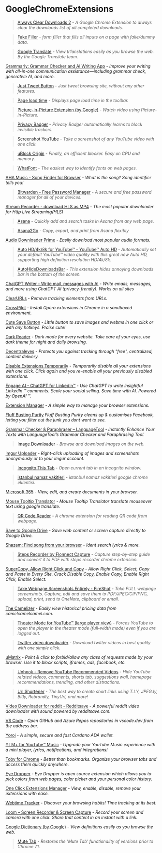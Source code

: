 # GoogleChromeExtensions

>[Always Clear Downloads 2](https://chromewebstore.google.com/detail/always-clear-downloads-2/jcajchndfkmnaefkhoaoiagemplbfffn) - *A Google Chrome Extension to always clear the downloads list of all completed downloads.*

>[Fake Filler](https://chromewebstore.google.com/detail/fake-filler/bnjjngeaknajbdcgpfkgnonkmififhfo) - *form filler that fills all inputs on a page with fake/dummy data.*

>[Google Translate](https://chromewebstore.google.com/detail/google-translate/aapbdbdomjkkjkaonfhkkikfgjllcleb) - *View tr1anslations easily as you browse the web. By the Google Translate team.*

[Grammarly: Grammar Checker and AI Writing App](https://chromewebstore.google.com/detail/grammarly-grammar-checker/kbfnbcaeplbcioakkpcpgfkobkghlhen) - *Improve your writing with all-in-one communication assistance—including grammar check, generative AI, and more.*

>[Just Tweet Button](https://chromewebstore.google.com/detail/just-tweet-button/feikojefkpembojkeegfajbbfecocddd) - *Just tweet browsing site, without any other features.*

>[Page load time](https://chromewebstore.google.com/detail/page-load-time/fploionmjgeclbkemipmkogoaohcdbig) - *Displays page load time in the toolbar.*

>[Picture-in-Picture Extension (by Google)](https://chromewebstore.google.com/detail/picture-in-picture-extens/hkgfoiooedgoejojocmhlaklaeopbecg) - *Watch video using Picture-in-Picture.*

>[Privacy Badger](https://chromewebstore.google.com/detail/privacy-badger/pkehgijcmpdhfbdbbnkijodmdjhbjlgp) - *Privacy Badger automatically learns to block invisible trackers.*

>[Screenshot YouTube](https://chromewebstore.google.com/detail/screenshot-youtube/gjoijpfmdhbjkkgnmahganhoinjjpohk) - *Take a screenshot of any YouTube video with one click.*

>[uBlock Origin](https://chromewebstore.google.com/detail/ublock-origin/cjpalhdlnbpafiamejdnhcphjbkeiagm) - *Finally, an efficient blocker. Easy on CPU and memory.*

>[WhatFont](https://chromewebstore.google.com/detail/whatfont/jabopobgcpjmedljpbcaablpmlmfcogm) - *The easiest way to identify fonts on web pages.*

[AHA Music - Song Finder for Browser](https://chromewebstore.google.com/detail/aha-music-song-finder-for/dpacanjfikmhoddligfbehkpomnbgblf) - *What is the song? Song identifier tells you!*

>[Bitwarden - Free Password Manager](https://chromewebstore.google.com/detail/bitwarden-free-password-m/nngceckbapebfimnlniiiahkandclblb) - *A secure and free password manager for all of your devices.*

[Stream Recorder - download HLS as MP4](https://chromewebstore.google.com/detail/stream-recorder-download/iogidnfllpdhagebkblkgbfijkbkjdmm) - *The most popular downloader for Http Live Streaming(HLS)*

>[Asana](https://chromewebstore.google.com/detail/asana/khnpeclbnipcdacdkhejifenadikeghk) - *Quickly add and search tasks in Asana from any web page.*

>[Asana2Go](https://chromewebstore.google.com/detail/asana2go/meaajmlecpkbjcofehfpjngpnpfpjlkd) - *Copy, export, and print from Asana flexibly*

[Audio Downloader Prime](https://chromewebstore.google.com/detail/audio-downloader-prime/flainkeonkoanoijnkojmiiihnfdhipd) - *Easily download most popular audio formats.*

>[Auto HD/4k/8k for YouTube™ - YouTube™ Auto HD](https://chromewebstore.google.com/detail/auto-hd4k8k-for-youtube-y/fjdmkanbdloodhegphphhklnjfngoffa) - *Automatically set your default YouTube™ video quality with this great new Auto HD, supporting high definition resolution HD/4k/8k.*

>[AutoHideDownloadsBar](https://chromewebstore.google.com/detail/autohidedownloadsbar/gkmndgjgpolmikgnipipfekglbbgjcel) - *This extension hides annoying downloads bar in the bottom of the screen.*

[ChatGPT Writer - Write mail, messages with AI](https://chromewebstore.google.com/detail/chatgpt-writer-write-mail/pdnenlnelpdomajfejgapbdpmjkfpjkp) - *Write emails, messages, and more using ChatGPT AI (privacy-frendly). Works on all sites*

[ClearURLs](https://chromewebstore.google.com/detail/clearurls/lckanjgmijmafbedllaakclkaicjfmnk) - *Remove tracking elements from URLs.*

[CrossPilot](https://chromewebstore.google.com/detail/crosspilot/migomhggnppjdijnfkiimcpjgnhmnale) - *Install Opera extensions in Chrome in a sandboxed environment.*

[Cute Save Button](https://chromewebstore.google.com/detail/cute-save-button/foblnmhpgiilabdcbnfgoheplajhompg) - *Little button to save images and webms in one click or with any hotkeys. Praise cute!*

[Dark Reader](https://chromewebstore.google.com/detail/dark-reader/eimadpbcbfnmbkopoojfekhnkhdbieeh) - *Dark mode for every website. Take care of your eyes, use dark theme for night and daily browsing.*

[Decentraleyes](https://chromewebstore.google.com/detail/decentraleyes/ldpochfccmkkmhdbclfhpagapcfdljkj) - *Protects you against tracking through "free", centralized, content delivery.*

[Disable Extensions Temporarily](https://chromewebstore.google.com/detail/disable-extensions-tempor/lcfdefmogcogicollfebhgjiiakbjdje) - *Temporarily disable all your extensions with one click. Click again and you re-enable all your previously disabled extensions.*

[Engage AI - ChatGPT for LinkedIn™](https://chromewebstore.google.com/detail/engage-ai-chatgpt-for-lin/nelhhkchoapcbpcgpmmiahfkcdhgecaf) - *Use ChatGPT to write insightful LinkedIn ™ comments. Scale your social selling. Save time with AI. Powered by OpenAI ™.*

[Extension Manager](https://chromewebstore.google.com/detail/extension-manager/efajbgpnlnobnkgdcgcnclngeolnmggp) - *A simple way to manage your browser extensions.*

[Fluff Busting Purity](https://chromewebstore.google.com/detail/fluff-busting-purity/nmkinhboiljjkhaknpaeaicmdjhagpep) *Fluff Busting Purity cleans up & customises Facebook, letting you filter out the junk you dont want to see.*

[Grammar Checker & Paraphraser – LanguageTool](https://chromewebstore.google.com/detail/grammar-checker-paraphras/oldceeleldhonbafppcapldpdifcinji) - *Instantly Enhance Your Texts with LanguageTool’s Grammar Checker and Paraphrasing Tool.*

>[Image Downloader](https://chromewebstore.google.com/detail/image-downloader/cnpniohnfphhjihaiiggeabnkjhpaldj) - *Browse and download images on the web.*

[imgur Uploader](https://chromewebstore.google.com/detail/imgur-uploader/lcpkicdemehhmkjolekhlglljnkggfcf) - *Right-click uploading of images and screenshots anonymously or to your imgur account.*

>[Incognito This Tab](https://chromewebstore.google.com/detail/incognito-this-tab/nhockicmnnjibbhgcpphjicilgcfehdi) - *Open current tab in an incognito window.*

>[istanbul namaz vakitleri](https://chromewebstore.google.com/detail/istanbul-namaz-vakitleri/ihinibihfanamnefojdcnmdkjcjhchlk) - *istanbul namaz vakitleri google chrome eklentisi.*

[Microsoft 365](https://chromewebstore.google.com/detail/microsoft-365/ndjpnladcallmjemlbaebfadecfhkepb) - *View, edit, and create documents in your browser.*

[Mouse Tooltip Translator](https://chromewebstore.google.com/detail/mouse-tooltip-translator/hmigninkgibhdckiaphhmbgcghochdjc) - *Mouse Tooltip Translator translate mouseover text using google translate.*

>[QR Code Reader](https://chromewebstore.google.com/detail/qr-code-reader/likadllkkidlligfcdhfnnbkjigdkmci) - *A chrome extension for reading QR code from webpage.*

[Save to Google Drive](https://chromewebstore.google.com/detail/save-to-google-drive/gmbmikajjgmnabiglmofipeabaddhgne) - *Save web content or screen capture directly to Google Drive.*

[Shazam: Find song from your browser](https://chromewebstore.google.com/detail/shazam-find-song-names-fr/mmioliijnhnoblpgimnlajmefafdfilb) - *Ident search lyrics & more.*

>[Steps Recorder by Flonnect Capture](https://chromewebstore.google.com/detail/steps-recorder-by-flonnec/hloeehlfligalbcbajlkjjdfngienilp) - *Capture step-by-step guide and convert it to PDF with steps recorder chrome extension.*

[SuperCopy, Allow Right Click and Copy](https://chromewebstore.google.com/detail/supercopy-enable-copy/onepmapfbjohnegdmfhndpefjkppbjkm) - *Allow Right Click, Select, Copy and Paste in Every Site. Crack Disable Copy, Enable Copy, Enable Right Click, Enable Select.*

>[Take Webpage Screenshots Entirely - FireShot](https://chromewebstore.google.com/detail/take-webpage-screenshots/mcbpblocgmgfnpjjppndjkmgjaogfceg) - *Take FULL webpage screenshots. Capture, edit and save them to PDF/JPEG/GIF/PNG, upload, print, send to OneNote, clipboard or email.*

[The Camelizer](https://chromewebstore.google.com/detail/the-camelizer/ghnomdcacenbmilgjigehppbamfndblo) - *Easily view historical pricing data from camelcamelcamel.com.*

>[Theater Mode for YouTube™ (large player view)](https://chromewebstore.google.com/detail/theater-mode-for-youtube/dgognhgbpdoeidccnbfhohblklhbbomh) - *Forces YouTube to open the player in the theater mode (full-width mode) even if you are logged out.*

>[Twitter video downloader](https://chromewebstore.google.com/detail/twitter-video-downloader/akmdionenlnfcipmdhbhcnkighafmdha) - *Download twitter videos in best quality with one simple click.*

[uMatrix](https://chromewebstore.google.com/detail/umatrix/ogfcmafjalglgifnmanfmnieipoejdcf) - *Point & click to forbid/allow any class of requests made by your browser. Use it to block scripts, iframes, ads, facebook, etc.*

>[Unhook - Remove YouTube Recommended Videos](https://chromewebstore.google.com/detail/unhook-remove-youtube-rec/khncfooichmfjbepaaaebmommgaepoid) - *Hide YouTube related videos, comments, shorts tab, suggestions wall, homepage recommendations, trending, and other distractions.*

>[Url Shortener](https://chromewebstore.google.com/detail/url-shortener/oodfdmglhbbkkcngodjjagblikmoegpa) - *The best way to create short links using T.LY, JPEG.ly, Bitly, Rebrandly, TinyUrl, and more!*

[Video Downloader for reddit - Redditsave](https://chromewebstore.google.com/detail/video-downloader-for-redd/hhienkkjhkcdeaolmcniloflgpjhdefi) - *A powerful reddit video downloader with sound powered by redditsave.com.*

[VS Code](https://chromewebstore.google.com/detail/vs-code/kobakmhnkfaghloikphojodjebdelppk) - *Open GitHub and Azure Repos repositories in vscode.dev from the address bar.*

[Yoroi](https://chromewebstore.google.com/detail/yoroi/ffnbelfdoeiohenkjibnmadjiehjhajb) - *A simple, secure and fast Cardano ADA wallet.*

[YTM+ for YouTube™ Music](https://chromewebstore.google.com/detail/ytm+-for-youtube-music/jcdmcpefbebkldopabclefjaggejocff) - *Upgrade your YouTube Music experience with a mini player, lyrics, notifications, and integrations!*

[Toby for Chrome](https://chromewebstore.google.com/detail/toby-for-chrome/hddnkoipeenegfoeaoibdmnaalmgkpip) - *Better than bookmarks. Organize your browser tabs and access them quickly anywhere.*

[Eye Dropper](https://chromewebstore.google.com/detail/eye-dropper/hmdcmlfkchdmnmnmheododdhjedfccka) - *Eye Dropper is open source extension which allows you to pick colors from web pages, color picker and your personal color history.*

[One Click Extensions Manager](https://chromewebstore.google.com/detail/one-click-extensions-mana/pbgjpgbpljobkekbhnnmlikbbfhbhmem) - *View, enable, disable, remove your extensions with ease.*

[Webtime Tracker](https://chromewebstore.google.com/detail/webtime-tracker/ppaojnbmmaigjmlpjaldnkgnklhicppk) - *Discover your browsing habits! Time tracking at its best.*

[Loom – Screen Recorder & Screen Capture](https://chromewebstore.google.com/detail/loom-%E2%80%93-screen-recorder-sc/liecbddmkiiihnedobmlmillhodjkdmb) - *Record your screen and camera with one click. Share that content in an instant with a link.*

[Google Dictionary (by Google)](https://chromewebstore.google.com/detail/google-dictionary-by-goog/mgijmajocgfcbeboacabfgobmjgjcoja) - *View definitions easily as you browse the web.*

>[Mute Tab](https://chromewebstore.google.com/detail/mute-tab/blljobffcekcbopmkgfhpcjmbfnelkfg) - *Restores the 'Mute Tab' functionality of versions prior to Chrome 71.*